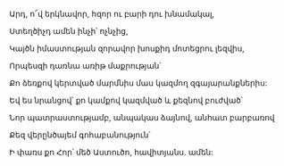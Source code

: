 Արդ, ո՜վ երկնավոր, հզոր ու բարի դու խնամակալ,


Ստեղծիչդ ամեն ինչի՝ ոչնչից,


Կայծն իմաստության զորավոր խոսքիդ մոտեցրու լեզվիս,


Որպեսզի դառնա առիթ մաքրության՝


Քո ձեռքով կերտված մարմնիս մաս կազմող զգայարանքներիս:


Եվ ես նրանցով՝ քո կամքով կազմված և քեզնով բուժված՝


Նոր պատրաստությամբ, անպակաս ձայնով, անհատ բարբառով


Քեզ վերընծայեմ գոհաբանություն՝


Ի փառս քո Հոր՝ մեծ Աստուծո, հավիտյանս. ամեն: